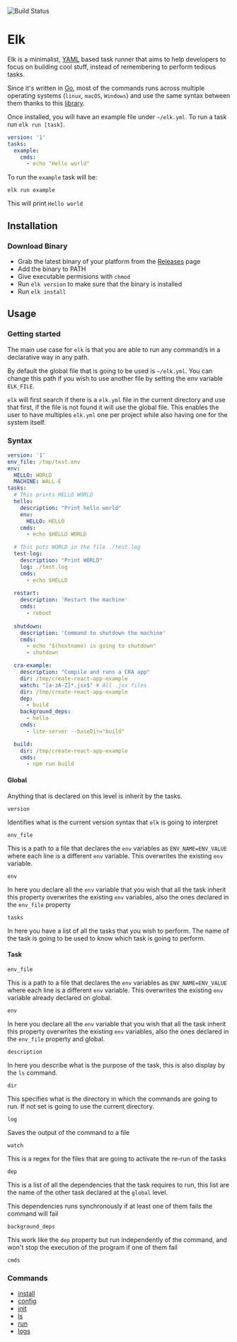 ![Build Status](https://github.com/jjzcru/elk/workflows/Build%20Status/badge.svg?branch=develop)

Elk
==========

Elk is a minimalist, [YAML][yaml] based task runner that aims to help developers 
to focus on building cool stuff, instead of remembering to perform tedious 
tasks.

Since it's written in [Go][go], most of the commands runs across multiple 
operating systems (`linux`, `macOS`, `Windows`) and use the same syntax between
them thanks to this [library][sh].

Once installed, you will have an example file under `~/elk.yml`. 
To run a task run `elk run [task]`.

```yml
version: '1'
tasks:
  example:
    cmds:
      - echo "Hello world"
```

To run the `example` task will be:

```
elk run example
```

This will print `Hello world`


## Installation

### Download Binary
- Grab the latest binary of your platform from the [Releases][releases] page
- Add the binary to PATH
- Give executable permisions with `chmod`
- Run `elk version` to make sure that the binary is installed
- Run `elk install`

## Usage

### Getting started
The main use case for `elk` is that you are able to run any command/s in a declarative way 
in any path. 

By default the global file that is going to be used is `~/elk.yml`. You can change this 
path if you wish to use another file by setting the env variable `ELK_FILE`.

`elk` will first search if there is a `elk.yml` file in the current directory and use that 
first, if the file is not found it will use the global file. This enables the user to have 
multiples `elk.yml` one per project while also having one for the system itself.

### Syntax

```yml
version: '1'
env_file: /tmp/test.env
env:
  HELLO: WORLD
  MACHINE: WALL-E
tasks:
  # This prints HELLO WORLD
  hello:
    description: "Print hello world"
    env:
      HELLO: HELLO
    cmds:
      - echo $HELLO WORLD 

  # This puts WORLD in the file ./test.log
  test-log:
    description: "Print WORLD"
    log: ./test.log
    cmds:
      - echo $HELLO 
    
  restart:
    description: 'Restart the machine'
    cmds:
      - reboot
  
  shutdown:
    description: 'Command to shutdown the machine'
    cmds:
      - echo "$(hostname) is going to shutdown"
      - shutdown

  cra-example:
    description: "Compile and runs a CRA app"
    dir: /tmp/create-react-app-example
    watch: "[a-zA-Z]*.jsx$" # All .jsx files
    dir: /tmp/create-react-app-example
    dep:
      - build
    background_deps:
      - hello
    cmds:
      - lite-server --baseDir="build"

  build:
    dir: /tmp/create-react-app-example
    cmds:
      - npm run build
```

#### Global
Anything that is declared on this level is inherit by the tasks.

`version`

Identifies what is the current version syntax that `elk` is going to interpret

`env_file`

This is a path to a file that declares the `env` variables as `ENV_NAME=ENV_VALUE` 
where each line is a different `env` variable. This overwrites the existing `env`
variable.

`env`

In here you declare all the `env` variable that you wish that all the task inherit
this property overwrites the existing `env` variables, also the ones declared in
the `env_file` property

`tasks`

In here you have a list of all the tasks that you wish to perform. The name 
of the task is going to be used to know which task is going to perform.


#### Task
`env_file`

This is a path to a file that declares the `env` variables as `ENV_NAME=ENV_VALUE` 
where each line is a different `env` variable. This overwrites the existing `env`
variable already declared on global.

`env`

In here you declare all the `env` variable that you wish that all the task inherit
this property overwrites the existing `env` variables, also the ones declared in
the `env_file` property and global.

`description`

In here you describe what is the purpose of the task, this is also display by the
`ls` command.

`dir`

This specifies what is the directory in which the commands are going to run. If not
set is going to use the current directory.

`log`

Saves the output of the command to a file

`watch` 

This is a regex for the files that are going to activate the re-run of the tasks

`dep`

This is a list of all the dependencies that the task requires to run, this list are 
the name of the other task declared at the `global` level.

This dependencies runs synchronously if at least one of them fails the command will fail

`background_deps`

This work like the `dep` property but run independently of the command, and won't stop 
the execution of the program if one of them fail

`cmds`

### Commands
- [install](docs/install.md)
- [config](docs/config.md)
- [init](docs/init.md)
- [ls](docs/ls.md)
- [run](docs/run.md)
- [logs](docs/logs.md)


[go]: https://golang.org/
[yaml]: https://yaml.org/
[sh]: https://github.com/mvdan/sh
[releases]: https://github.com/jjzcru/elk/releases